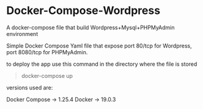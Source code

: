 # Docker-Compose-Wordpress
A docker-compose file that build Wordpress+Mysql+PHPMyAdmin environment

Simple Docker Compose Yaml file that expose port 80/tcp for Wordpress, port 8080/tcp for PHPMyAdmin.

to deploy the app use this command in the directory where the file is stored

> docker-compose up 

versions used are:

Docker Compose -> 1.25.4
Docker -> 19.0.3

